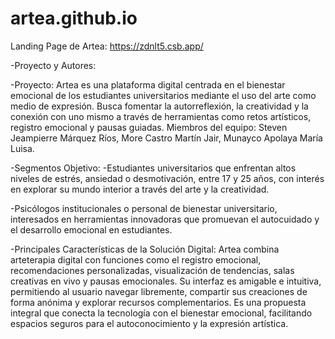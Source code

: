 # artea.github.io
Landing Page de Artea: https://zdnlt5.csb.app/

-Proyecto y Autores:

-Proyecto: Artea es una plataforma digital centrada en el bienestar emocional de los estudiantes universitarios mediante el uso del arte como medio de expresión. Busca fomentar la autorreflexión, la creatividad y la conexión con uno mismo a través de herramientas como retos artísticos, registro emocional y pausas guiadas.
  Miembros del equipo: 
  Steven Jeampierre Márquez Ríos, 
  More Castro Martín Jair, 
  Munayco Apolaya María Luisa.

-Segmentos Objetivo:
-Estudiantes universitarios que enfrentan altos niveles de estrés, ansiedad o desmotivación, entre 17 y 25 años, con interés en explorar su mundo interior a través del arte y la creatividad.

-Psicólogos institucionales o personal de bienestar universitario, interesados en herramientas innovadoras que promuevan el autocuidado y el desarrollo emocional en estudiantes.

-Principales Características de la Solución Digital:
  Artea combina arteterapia digital con funciones como el registro emocional, recomendaciones personalizadas, visualización de tendencias, salas creativas en vivo y pausas emocionales. Su interfaz es amigable e intuitiva, permitiendo al usuario navegar libremente, compartir sus creaciones de forma anónima y explorar recursos complementarios. 
  Es una propuesta integral que conecta la tecnología con el bienestar emocional, facilitando espacios seguros para el autoconocimiento y la expresión artística.
